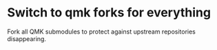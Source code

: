 # Switch to qmk forks for everything

Fork all QMK submodules to protect against upstream repositories disappearing.

